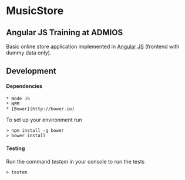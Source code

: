 # MusicStore
## Angular JS Training at ADMIOS

Basic online store application implemented in [Angular JS](https://angularjs.org) (frontend with dummy data only).

## Development
#### Dependencies
    * Node JS
    * NPM
    * [Bower](http://bower.io)

To set up your environment run
``` console
> npm install -g bower
> bower install
```

#### Testing
Run the command *testem* in your console to run the tests
``` console
> testem
```